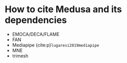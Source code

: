 # How to cite Medusa and its dependencies

* EMOCA/DECA/FLAME 
* FAN
* Mediapipe {cite:p}`lugaresi2019mediapipe`
* MNE
* trimesh
